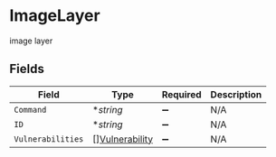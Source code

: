 # ImageLayer

image layer


## Fields

| Field                                                   | Type                                                    | Required                                                | Description                                             |
| ------------------------------------------------------- | ------------------------------------------------------- | ------------------------------------------------------- | ------------------------------------------------------- |
| `Command`                                               | **string*                                               | :heavy_minus_sign:                                      | N/A                                                     |
| `ID`                                                    | **string*                                               | :heavy_minus_sign:                                      | N/A                                                     |
| `Vulnerabilities`                                       | [][Vulnerability](../../models/shared/vulnerability.md) | :heavy_minus_sign:                                      | N/A                                                     |